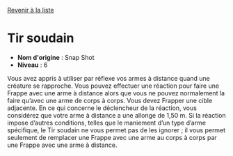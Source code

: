 [Revenir à la liste](list.md)

# Tir soudain

 * **Nom d'origine** : Snap Shot
 * **Niveau** : 6


<p>Vous avez appris à utiliser par réflexe vos armes à distance quand une créature se rapproche. Vous pouvez effectuer une réaction pour faire une Frappe avec une arme à distance alors que vous ne pouvez normalement la faire qu’avec une arme de corps à corps. Vous devez Frapper une cible adjacente. En ce qui concerne le déclencheur de la réaction, vous considérez que votre arme à distance a une allonge de 1,50 m. Si la réaction impose d’autres conditions, telles que le maniement d’un type d’arme spécifique, le Tir soudain ne vous permet pas de les ignorer ; il vous permet seulement de remplacer une Frappe avec une arme au corps à corps par une Frappe avec une arme à distance.</p>